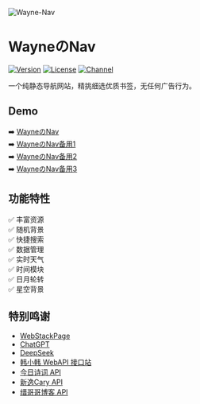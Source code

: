 ![Wayne-Nav](https://socialify.git.ci/Waynenet/Wayne-Nav/image?description=1&descriptionEditable=%E4%B8%80%E4%B8%AA%E7%BA%AF%E9%9D%99%E6%80%81%E5%AF%BC%E8%88%AA%E7%BD%91%E7%AB%99%EF%BC%8C%E7%B2%BE%E6%8C%91%E7%BB%86%E9%80%89%E4%BC%98%E8%B4%A8%E4%B9%A6%E7%AD%BE%EF%BC%8C%E6%97%A0%E4%BB%BB%E4%BD%95%E5%B9%BF%E5%91%8A%E8%A1%8C%E4%B8%BA%E3%80%82&font=Inter&forks=1&issues=1&language=1&owner=1&pattern=Circuit%20Board&pulls=1&stargazers=1&theme=Auto)

<p>
<strong><h1>WayneのNav</h1></strong>
</p>

[![Version](https://img.shields.io/github/v/release/Waynenet/Wayne-Nav?color=00aaff&logo=github)](https://github.com/Waynenet/Wayne-Nav/releases/latest)
[![License](https://img.shields.io/github/license/Waynenet/Wayne-Nav?color=orange)](LICENSE)
[![Channel](https://img.shields.io/badge/Telegram-Channel-blue?logo=telegram)](https://t.me/wayne_3301)

一个纯静态导航网站，精挑细选优质书签，无任何广告行为。

## Demo

➡️ [WayneのNav](https://nav.3301.qzz.io/)       
➡️ [WayneのNav备用1](https://nav.way.ciao.su/)         
➡️ [WayneのNav备用2](https://nav-26e.pages.dev/)            
➡️ [WayneのNav备用3](https://wayne-nav.vercel.app/)           

## 功能特性

✅ 丰富资源     
✅ 随机背景   
✅ 快捷搜索      
✅ 数据管理          
✅ 实时天气          
✅ 时间模块                  
✅ 日月轮转     
✅ 星空背景        

## 特别鸣谢

- [WebStackPage](https://github.com/WebStackPage/WebStackPage.github.io)
- [ChatGPT](https://chat.openai.com/)
- [DeepSeek](https://www.deepseek.com/)
- [韩小韩 WebAPI 接口站](https://api.vvhan.com/)
- [今日诗词 API](https://www.jinrishici.com/)
- [新逸Cary API](https://api.xinac.net/)
- [缙哥哥博客 API](https://www.dujin.org/3618.html)